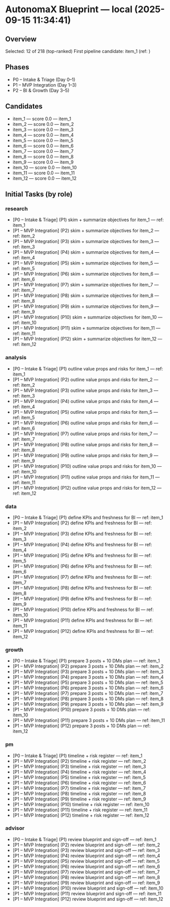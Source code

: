# AutonomaX Blueprint — local (2025-09-15 11:34:41)
## Overview
Selected: 12 of 218 (top-ranked)
First pipeline candidate: item_1 (ref: )

## Phases
- P0 – Intake & Triage (Day 0–1)
- P1 – MVP Integration (Day 1–3)
- P2 – BI & Growth (Day 3–5)

## Candidates
- item_1 — score 0.0 — item_1
- item_2 — score 0.0 — item_2
- item_3 — score 0.0 — item_3
- item_4 — score 0.0 — item_4
- item_5 — score 0.0 — item_5
- item_6 — score 0.0 — item_6
- item_7 — score 0.0 — item_7
- item_8 — score 0.0 — item_8
- item_9 — score 0.0 — item_9
- item_10 — score 0.0 — item_10
- item_11 — score 0.0 — item_11
- item_12 — score 0.0 — item_12

## Initial Tasks (by role)
### research
- [P0 – Intake & Triage] (P1) skim + summarize objectives for item_1 — ref: item_1
- [P1 – MVP Integration] (P2) skim + summarize objectives for item_2 — ref: item_2
- [P1 – MVP Integration] (P3) skim + summarize objectives for item_3 — ref: item_3
- [P1 – MVP Integration] (P4) skim + summarize objectives for item_4 — ref: item_4
- [P1 – MVP Integration] (P5) skim + summarize objectives for item_5 — ref: item_5
- [P1 – MVP Integration] (P6) skim + summarize objectives for item_6 — ref: item_6
- [P1 – MVP Integration] (P7) skim + summarize objectives for item_7 — ref: item_7
- [P1 – MVP Integration] (P8) skim + summarize objectives for item_8 — ref: item_8
- [P1 – MVP Integration] (P9) skim + summarize objectives for item_9 — ref: item_9
- [P1 – MVP Integration] (P10) skim + summarize objectives for item_10 — ref: item_10
- [P1 – MVP Integration] (P11) skim + summarize objectives for item_11 — ref: item_11
- [P1 – MVP Integration] (P12) skim + summarize objectives for item_12 — ref: item_12
### analysis
- [P0 – Intake & Triage] (P1) outline value props and risks for item_1 — ref: item_1
- [P1 – MVP Integration] (P2) outline value props and risks for item_2 — ref: item_2
- [P1 – MVP Integration] (P3) outline value props and risks for item_3 — ref: item_3
- [P1 – MVP Integration] (P4) outline value props and risks for item_4 — ref: item_4
- [P1 – MVP Integration] (P5) outline value props and risks for item_5 — ref: item_5
- [P1 – MVP Integration] (P6) outline value props and risks for item_6 — ref: item_6
- [P1 – MVP Integration] (P7) outline value props and risks for item_7 — ref: item_7
- [P1 – MVP Integration] (P8) outline value props and risks for item_8 — ref: item_8
- [P1 – MVP Integration] (P9) outline value props and risks for item_9 — ref: item_9
- [P1 – MVP Integration] (P10) outline value props and risks for item_10 — ref: item_10
- [P1 – MVP Integration] (P11) outline value props and risks for item_11 — ref: item_11
- [P1 – MVP Integration] (P12) outline value props and risks for item_12 — ref: item_12
### data
- [P0 – Intake & Triage] (P1) define KPIs and freshness for BI — ref: item_1
- [P1 – MVP Integration] (P2) define KPIs and freshness for BI — ref: item_2
- [P1 – MVP Integration] (P3) define KPIs and freshness for BI — ref: item_3
- [P1 – MVP Integration] (P4) define KPIs and freshness for BI — ref: item_4
- [P1 – MVP Integration] (P5) define KPIs and freshness for BI — ref: item_5
- [P1 – MVP Integration] (P6) define KPIs and freshness for BI — ref: item_6
- [P1 – MVP Integration] (P7) define KPIs and freshness for BI — ref: item_7
- [P1 – MVP Integration] (P8) define KPIs and freshness for BI — ref: item_8
- [P1 – MVP Integration] (P9) define KPIs and freshness for BI — ref: item_9
- [P1 – MVP Integration] (P10) define KPIs and freshness for BI — ref: item_10
- [P1 – MVP Integration] (P11) define KPIs and freshness for BI — ref: item_11
- [P1 – MVP Integration] (P12) define KPIs and freshness for BI — ref: item_12
### growth
- [P0 – Intake & Triage] (P1) prepare 3 posts + 10 DMs plan — ref: item_1
- [P1 – MVP Integration] (P2) prepare 3 posts + 10 DMs plan — ref: item_2
- [P1 – MVP Integration] (P3) prepare 3 posts + 10 DMs plan — ref: item_3
- [P1 – MVP Integration] (P4) prepare 3 posts + 10 DMs plan — ref: item_4
- [P1 – MVP Integration] (P5) prepare 3 posts + 10 DMs plan — ref: item_5
- [P1 – MVP Integration] (P6) prepare 3 posts + 10 DMs plan — ref: item_6
- [P1 – MVP Integration] (P7) prepare 3 posts + 10 DMs plan — ref: item_7
- [P1 – MVP Integration] (P8) prepare 3 posts + 10 DMs plan — ref: item_8
- [P1 – MVP Integration] (P9) prepare 3 posts + 10 DMs plan — ref: item_9
- [P1 – MVP Integration] (P10) prepare 3 posts + 10 DMs plan — ref: item_10
- [P1 – MVP Integration] (P11) prepare 3 posts + 10 DMs plan — ref: item_11
- [P1 – MVP Integration] (P12) prepare 3 posts + 10 DMs plan — ref: item_12
### pm
- [P0 – Intake & Triage] (P1) timeline + risk register — ref: item_1
- [P1 – MVP Integration] (P2) timeline + risk register — ref: item_2
- [P1 – MVP Integration] (P3) timeline + risk register — ref: item_3
- [P1 – MVP Integration] (P4) timeline + risk register — ref: item_4
- [P1 – MVP Integration] (P5) timeline + risk register — ref: item_5
- [P1 – MVP Integration] (P6) timeline + risk register — ref: item_6
- [P1 – MVP Integration] (P7) timeline + risk register — ref: item_7
- [P1 – MVP Integration] (P8) timeline + risk register — ref: item_8
- [P1 – MVP Integration] (P9) timeline + risk register — ref: item_9
- [P1 – MVP Integration] (P10) timeline + risk register — ref: item_10
- [P1 – MVP Integration] (P11) timeline + risk register — ref: item_11
- [P1 – MVP Integration] (P12) timeline + risk register — ref: item_12
### advisor
- [P0 – Intake & Triage] (P1) review blueprint and sign-off — ref: item_1
- [P1 – MVP Integration] (P2) review blueprint and sign-off — ref: item_2
- [P1 – MVP Integration] (P3) review blueprint and sign-off — ref: item_3
- [P1 – MVP Integration] (P4) review blueprint and sign-off — ref: item_4
- [P1 – MVP Integration] (P5) review blueprint and sign-off — ref: item_5
- [P1 – MVP Integration] (P6) review blueprint and sign-off — ref: item_6
- [P1 – MVP Integration] (P7) review blueprint and sign-off — ref: item_7
- [P1 – MVP Integration] (P8) review blueprint and sign-off — ref: item_8
- [P1 – MVP Integration] (P9) review blueprint and sign-off — ref: item_9
- [P1 – MVP Integration] (P10) review blueprint and sign-off — ref: item_10
- [P1 – MVP Integration] (P11) review blueprint and sign-off — ref: item_11
- [P1 – MVP Integration] (P12) review blueprint and sign-off — ref: item_12
